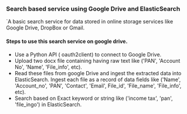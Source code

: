 ### Search based service using Google Drive and ElasticSearch
`A basic search service for data stored in online storage services like Google Drive, DropBox or Gmail.

#### Steps to use this search service on google drive.
* Use a Python API ( oauth2client) to connect to Google Drive.
* Upload two docx file containing having raw text like ('PAN', 'Account No', 'Name', 'File_info', etc).
* Read these files from google Drive and ingest the extracted data into ElasticSearch.
  Ingest each file as a record of data fields like ('Name', 'Account_no', 'PAN', 'Contact', 'Email', File_id', 'File_name',
  'File_info', etc).
* Search based on Exact keyword or string like ('income tax', 'pan', 'file_ingo') in ElasticSearch.


